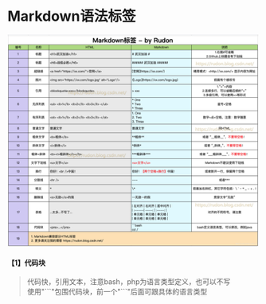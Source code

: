 # Markdown语法标签
![Markdown标签](../../images/Markdown/Markdown语法标签(1).jpg)  

#### 【1】代码块
> 代码快，引用文本，注意bash，php为语言类型定义，也可以不写  
> 使用"\```"包围代码块，前一个"\```"后面可跟具体的语言类型
